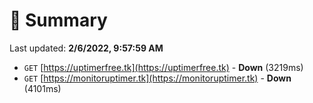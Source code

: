 # 📖 Summary
Last updated: **2/6/2022, 9:57:59 AM**

- `GET` [https://uptimerfree.tk](https://uptimerfree.tk) - **Down** (3219ms)
- `GET` [https://monitoruptimer.tk](https://monitoruptimer.tk) - **Down** (4101ms)
